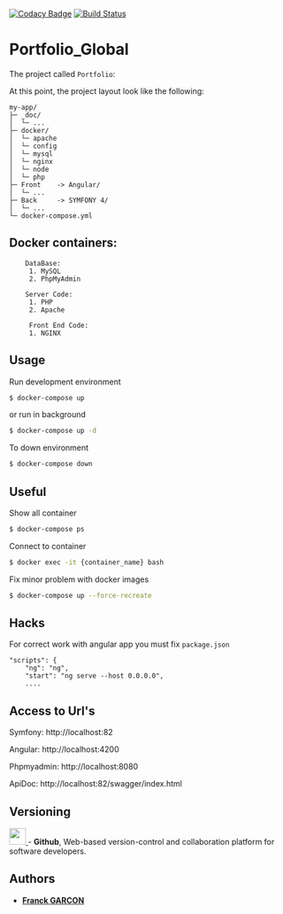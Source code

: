 [![Codacy Badge](https://api.codacy.com/project/badge/Grade/0a1a7e769c35456db6dcaafa1b65a5b3)](https://www.codacy.com/manual/Franckeddy/portfolio_global?utm_source=github.com&amp;utm_medium=referral&amp;utm_content=Franckeddy/portfolio_global&amp;utm_campaign=Badge_Grade)
[![Build Status](https://scrutinizer-ci.com/g/Franckeddy/portfolio_global/badges/build.png?b=master)](https://scrutinizer-ci.com/g/Franckeddy/portfolio_global/build-status/master)
# Portfolio_Global

The project called `Portfolio`:

At this point, the project layout look like the following:

```text
my-app/
├─ _doc/
│  └─ ...
├─ docker/
│  └─ apache
│  └─ config
│  └─ mysql
│  └─ nginx
│  └─ node
│  └─ php
├─ Front    -> Angular/
│  └─ ...
├─ Back     -> SYMFONY 4/
│  └─ ...
└─ docker-compose.yml
```

## Docker containers:

		DataBase:
		 1. MySQL
		 2. PhpMyAdmin
		
		Server Code:
		 1. PHP
		 2. Apache
	 
		 Front End Code:
		 1. NGINX


Usage
-----
Run development environment
```bash
$ docker-compose up
```
or run in background
```bash
$ docker-compose up -d
```
To down environment
```bash
$ docker-compose down
```
Useful
------
Show all container
```bash
$ docker-compose ps
```
Connect to container
```bash
$ docker exec -it {container_name} bash
```
Fix minor problem with docker images
```bash
$ docker-compose up --force-recreate
```

Hacks
-----
For correct work with angular app you must fix `package.json`
```
"scripts": {
    "ng": "ng",
    "start": "ng serve --host 0.0.0.0",
    ....
```

Access to Url's
------------------
Symfony: http://localhost:82

Angular: http://localhost:4200

Phpmyadmin: http://localhost:8080

ApiDoc: http://localhost:82/swagger/index.html

## Versioning
[<img src='https://upload.wikimedia.org/wikipedia/commons/thumb/9/91/Octicons-mark-github.svg/1200px-Octicons-mark-github.svg.png' width='30' />
](https://github.com/) - **Github**, Web-based version-control and collaboration platform for software developers.

## Authors

* [**Franck GARCON**](https://github.com/Franckeddy)
